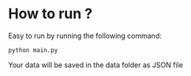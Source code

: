 # How to run ?
Easy to run by running the following command:

`python main.py`

Your data will be saved in the data folder as JSON file

